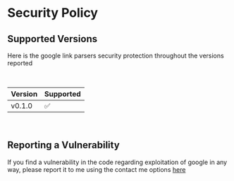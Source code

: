 # Security Policy

## Supported Versions

Here is the google link parsers security protection throughout the versions reported 

<br>

| Version | Supported          |
| ------- | ------------------ |
| v0.1.0  | :white_check_mark: |

<br>

## Reporting a Vulnerability

If you find a vulnerability in the code regarding exploitation of google in any way, please report it to me using the contact me options [here](README.md)
